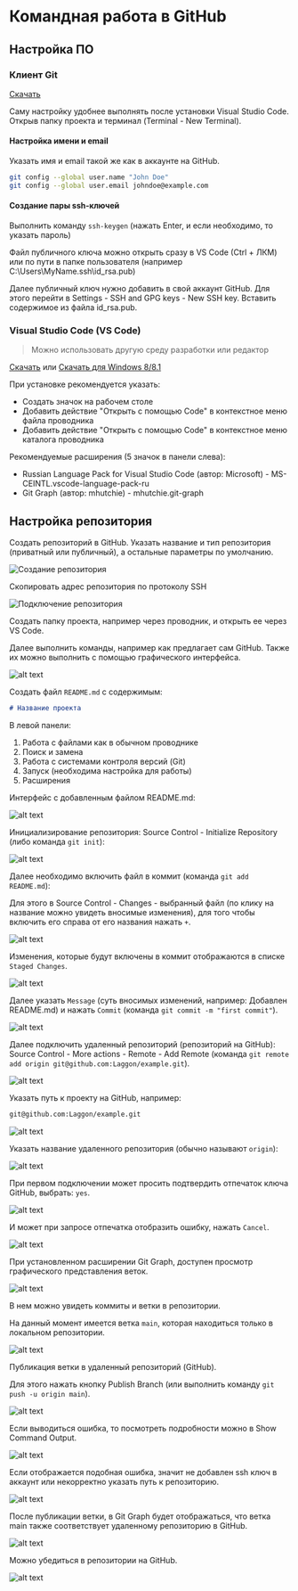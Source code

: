 # Командная работа в GitHub

## Настройка ПО

### Клиент Git

[Скачать](https://git-scm.com/)

Саму настройку удобнее выполнять после установки Visual Studio Code. Открыв папку проекта и терминал (Terminal - New Terminal).

#### Настройка имени и email

Указать имя и email такой же как в аккаунте на GitHub.

```sh
git config --global user.name "John Doe"
git config --global user.email johndoe@example.com
```

#### Создание пары ssh-ключей

Выполнить команду `ssh-keygen` (нажать Enter, и если необходимо, то указать пароль)

Файл публичного ключа можно открыть сразу в VS Code (Ctrl + ЛКМ) или по пути в папке пользователя (например C:\Users\MyName\.ssh\id_rsa.pub)

Далее публичный ключ нужно добавить в свой аккаунт GitHub. Для этого перейти в Settings - SSH and GPG keys - New SSH key. Вставить содержимое из файла id_rsa.pub.

### Visual Studio Code (VS Code)

> Можно использовать другую среду разработки или редактор

[Скачать](https://code.visualstudio.com/) или [Скачать для Windows 8/8.1](https://code.visualstudio.com/updates/v1_79)

При установке рекомендуется указать:
* Создать значок на рабочем столе
* Добавить действие "Открыть с помощью Code" в контекстное меню файла проводника
* Добавить действие "Открыть с помощью Code" в контекстное меню каталога проводника

Рекомендуемые расширения (5 значок в панели слева):
* Russian Language Pack for Visual Studio Code (автор: Microsoft) - MS-CEINTL.vscode-language-pack-ru
* Git Graph (автор: mhutchie) - mhutchie.git-graph

## Настройка репозитория

Создать репозиторий в GitHub. Указать название и тип репозитория (приватный или публичный), а остальные параметры по умолчанию.

![Создание репозитория](images/image.png)

Скопировать адрес репозитория по протоколу SSH

![Подключение репозитория](images/image-1.png)

Создать папку проекта, например через проводник, и открыть ее через VS Code.

Далее выполнить команды, например как предлагает сам GitHub. Также их можно выполнить с помощью графического интерфейса.

![alt text](images/image-2.png)

Создать файл `README.md` с содержимым:

```md
# Название проекта
```

В левой панели:

1. Работа с файлами как в обычном проводнике
2. Поиск и замена
3. Работа с системами контроля версий (Git)
4. Запуск (необходима настройка для работы)
5. Расширения

Интерфейс с добавленным файлом README.md:

![alt text](images/image-3.png)

Инициализирование репозитория: Source Control - Initialize Repository (либо команда `git init`):

![alt text](images/image-4.png)

Далее необходимо включить файл в коммит (команда `git add README.md`):

Для этого в Source Control - Changes - выбранный файл (по клику на название можно увидеть вносимые изменения), для того чтобы включить его справа от его названия нажать `+`.

![alt text](images/image-5.png)

Изменения, которые будут включены в коммит отображаются в списке `Staged Changes`.

![alt text](images/image-6.png)

Далее указать `Message` (суть вносимых изменений, например: Добавлен README.md) и нажать `Commit` (команда `git commit -m "first commit"`).

![alt text](images/image-7.png)

Далее подключить удаленный репозиторий (репозиторий на GitHub): Source Control - More actions - Remote - Add Remote (команда `git remote add origin git@github.com:Laggon/example.git`).

![alt text](images/image-8.png)

Указать путь к проекту на GitHub, например:

```sh
git@github.com:Laggon/example.git
```

![alt text](images/image-9.png)

Указать название удаленного репозитория (обычно называют `origin`):

![alt text](images/image-10.png)

При первом подключении может просить подтвердить отпечаток ключа GitHub, выбрать: `yes`.

![alt text](images/image-11.png)

И может при запросе отпечатка отобразить ошибку, нажать `Cancel`.

![alt text](images/image-12.png)

При установленном расширении Git Graph, доступен просмотр графического представления веток.

![alt text](images/image-13.png)

В нем можно увидеть коммиты и ветки в репозитории.

На данный момент имеется ветка `main`, которая находиться только в локальном репозитории.

![alt text](images/image-14.png)

Публикация ветки в удаленный репозиторий (GitHub).

Для этого нажать кнопку Publish Branch (или выполнить команду `git push -u origin main`).

![alt text](images/image-15.png)

Если выводиться ошибка, то посмотреть подробности можно в Show Command Output.

![alt text](images/image-16.png)

Если отображается подобная ошибка, значит не добавлен ssh ключ в аккаунт или некорректно указать путь к репозиторию.

![alt text](images/image-17.png)

После публикации ветки, в Git Graph будет отображаться, что ветка main также соответствует удаленному репозиторию в GitHub.

![alt text](images/image-18.png)

Можно убедиться в репозитории на GitHub.

![alt text](images/image-19.png)
